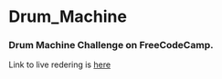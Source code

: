 # Drum_Machine
### Drum Machine Challenge on FreeCodeCamp.

Link to live redering is [here](https://archcharles.github.io/FCC_Drum_Machine/)

